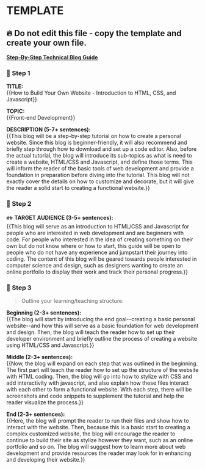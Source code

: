 # TEMPLATE

## :fire: Do not edit this file - copy the template and create your own file.

**[Step-By-Step Technical Blog Guide](https://hq.bitproject.org/how-to-write-a-technical-blog/)**

### :pushpin: Step 1
**TITLE:**    
{{How to Build Your Own Website - Introduction to HTML, CSS, and Javascript}}

**TOPIC:**    
{{Front-end Development}}

**DESCRIPTION (5-7+ sentences):**    
{{This blog will be a step-by-step tutorial on how to create a personal website. Since this blog is beginner-friendly, it will also recommend and briefly step through how to download and set up a code editor. Also, before the actual tutorial, the blog will introduce its sub-topics as what is need to create a website, HTML/CSS and Javascript, and define those terms. This will inform the reader of the basic tools of web development and provide a foundation in preparation before diving into the tutorial. This blog will not exactly cover the details on how to customize and decorate, but it will give the reader a solid start to creating a functional website.}}

### :pushpin: Step 2
:family: **TARGET AUDIENCE (3-5+ sentences):**    
{{This blog will serve as an introduction to HTML/CSS and Javascript for people who are interested in web development and are beginners with code. For people who interested in the idea of creating something on their own but do not know where or how to start, this guide will be open to people who do not have any experience and jumpstart their journey into coding. The content of this blog will be geared towards people interested in computer science and design, such as designers wanting to create an online portfolio to display their work and track their personal progress.}}

### :pushpin: Step 3
> Outline your learning/teaching structure: 

**Beginning (2-3+ sentences):**    
{{The blog will start by introducing the end goal--creating a basic personal website--and how this will serve as a basic foundation for web development and design. Then, the blog will teach the reader how to set up their developer environment and briefly outline the process of creating a website using HTML/CSS and Javascript.}}

**Middle (2-3+ sentences):**    
{{Now, the blog will expand on each step that was outlined in the beginning. The first part will teach the reader how to set up the structure of the website with HTML coding. Then, the blog will go into how to stylize with CSS and add interactivity with javascript, and also explain how these files interact with each other to form a functional website. With each step, there will be screenshots and code snippets to supplement the tutorial and help the reader visualize the process.}}

**End (2-3+ sentences):**    
{{Here, the blog will prompt the reader to run their files and show how to interact with the website. Then, because this is a basic start to creating a complex customized website, the blog will encourage the reader to continue to build their site as stylize however they want, such as an online portfolio and so on. The blog will suggest how to learn more about web development and provide resources the reader may look for in enhancing and developing their website.}}
